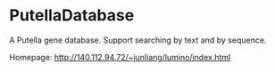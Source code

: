 # PutellaDatabase
A Putella gene database. Support searching by text and by sequence.

Homepage: http://140.112.94.72/~junliang/lumino/index.html
